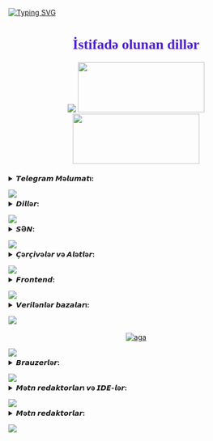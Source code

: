 [![Typing SVG](https://readme-typing-svg.herokuapp.com?font=Courgette&size=25&duration=2000&pause=1500&color=F70000&center=true&vCenter=true&multiline=true&width=435&height=300&lines=➣+Mən+Aliyev+Ali;GitHub+hesabıma+xoş+gəldin+☺;Tətbiqi+riyaziyyat;və+kibernetika+fakültəsi;♕+Bakı+Dövlət+Universiteti+♕)](https://telegram.me/mucve_m)

<h1 style="font-family:cursive; text-align: center; color: rgb(80, 31, 214);">İstifadə olunan dillər</h1>
        
<div style="text-align: center;">
        <img width="250" src="https://github-stats-alpha.vercel.app/api/?username=offlineflood&cc=000&tc=00ff00&ic=fff000&bc=fff"/>
        <img width="250" height="99" src="https://github-readme-stats.vercel.app/api?username=offlineflood&&show_icons=true&theme=midnight-purple"/>
        <img width="250" height="99" src="https://github-readme-stats.vercel.app/api/top-langs/?username=offlineflood&layout=compact&theme=tokyonight"/>
</div>  

<br/>
  
<details>
<summary><b>𝙏𝙚𝙡𝙚𝙜𝙧𝙖𝙢 𝙈ə𝙡𝙪𝙢𝙖𝙩ı:</b></summary> 
  
❐ [𝕺𝖋𝖋𝖑𝖎𝖓𝖊𝕱𝖑𝖔𝖔𝖉](https://github.com/offlineflood)
❐ [𝕯𝖊𝖌𝕲𝖎𝖝𝕸](https://github.com/DegGixM)
❐ [𝕸𝖚𝖈𝖛𝖊](https://telegram.me/MUCVE_M)
❐ [𝕯𝖊𝖌𝕲𝖎𝖝𝕸](https://telegram.me/DegGixM)
  
[![Github](https://img.shields.io/badge/-OfflineFlood-181717?style=for-the-badge&logo=Github&logoColor=white)](https://github.com/offlineflood)
[![Github](https://img.shields.io/badge/-DegGıxM-181717?style=for-the-badge&logo=Github&logoColor=white)](https://github.com/DegGixM)
[![Telegram](https://img.shields.io/badge/Aliyev-Ali-2CA5E0?style=for-the-badge&logo=telegram&logoColor=white)](https://telegram.me/MUCVE_M)
[![Telegram](https://img.shields.io/badge/DegGıxM-2CA5E0?style=for-the-badge&logo=telegram&logoColor=white)](https://telegram.me/DegGixM)
</details>
  
</p> <a href=><img src="https://user-images.githubusercontent.com/73097560/115834477-dbab4500-a447-11eb-908a-139a6edaec5c.gif"></a>

<details>
<summary><b>𝘿𝙞𝙡𝙡ə𝙧:</b></summary> 
  
<p align="left"><a href="https://go.dev" target="_blank"><img src="https://raw.githubusercontent.com/devicons/devicon/master/icons/go/go-original.svg" alt="go"width="40" height="40"/>
</a><a href="https://www.python.org" target="_blank"><img src="https://raw.githubusercontent.com/devicons/devicon/master/icons/python/python-original.svg" alt="python" width="40" height="40"/>
</a><a href="https://www.docker.com/" target="_blank"> <img src="https://raw.githubusercontent.com/devicons/devicon/master/icons/docker/docker-original-wordmark.svg" alt="docker" width="40" height="40"/>
</a> <a href="https://git-scm.com/" target="_blank"> <img src="https://www.vectorlogo.zone/logos/git-scm/git-scm-icon.svg" alt="git" width="40" height="40"/>
</a> <a href="https://heroku.com" target="_blank"> <img src="https://www.vectorlogo.zone/logos/heroku/heroku-icon.svg" alt="heroku" width="40" height="40"/> </a> <a href="https://www.w3.org/html/" target="_blank"> <img src="https://raw.githubusercontent.com/devicons/devicon/master/icons/html5/html5-original-wordmark.svg" alt="html5" width="40" height="40"/>
</a> <a href="https://www.linux.org/" target="_blank"> <img src="https://raw.githubusercontent.com/devicons/devicon/master/icons/linux/linux-original.svg" alt="linux" width="40" height="40"/>
</a> <a href="https://www.photoshop.com/en" target="_blank"> <img src="https://raw.githubusercontent.com/devicons/devicon/master/icons/photoshop/photoshop-line.svg" alt="photoshop" width="40" height="40"/> 
</a> <a href="https://www.postgresql.org" target="_blank"> <img src="https://raw.githubusercontent.com/devicons/devicon/master/icons/postgresql/postgresql-original-wordmark.svg" alt="postgresql" width="40" height="40"/>
</a><a href="https://www.gnu.org/software/bash/" target="_blank"> <img src="https://www.vectorlogo.zone/logos/gnu_bash/gnu_bash-icon.svg" alt="bash" width="40" height="40"/> </a></p>

![GO](https://img.shields.io/badge/go-%2300ADD8.svg?style=for-the-badge&logo=go&logoColor=white)
![Rust](https://img.shields.io/badge/Rust-%23000000.svg?style=for-the-badge&logo=rust&logoColor=white)
![Python](https://img.shields.io/badge/Python-3776AB?style=for-the-badge&logo=python&logoColor=white)
![Kotlin](https://img.shields.io/badge/Kotlin-%230095D5.svg?style=for-the-badge&logo=kotlin&logoColor=orange)

![HTML](https://img.shields.io/badge/HTML5-E34F26?style=for-the-badge&logo=html5&logoColor=white)
![CSS](https://img.shields.io/badge/CSS3-1572B6?style=for-the-badge&logo=css3&logoColor=white)
![Js](https://img.shields.io/badge/JavaScript-323330?style=for-the-badge&logo=javascript&logoColor=F7DF1E)

![C](https://img.shields.io/badge/C-%2300599C.svg?style=for-the-badge&logo=c&logoColor=white)
![C++](https://img.shields.io/badge/C++-%2300599C.svg?style=for-the-badge&logo=c%2B%2B&logoColor=white)
![C#](https://img.shields.io/badge/c%23-%23239120.svg?style=for-the-badge&logo=c-sharp&logoColor=white)
  
</details>

</p> <a href=><img src="https://user-images.githubusercontent.com/73097560/115834477-dbab4500-a447-11eb-908a-139a6edaec5c.gif"></a>   
  
<details>
<summary><b>𝙎Ə𝙉:</b></summary>
  
![Android](https://img.shields.io/badge/Android-3DDC84?style=for-the-badge&logo=android&logoColor=white)
![Arch](https://img.shields.io/badge/Arch_Linux-1793D1?style=for-the-badge&logo=arch-linux&logoColor=white)
![Debian](https://img.shields.io/badge/Debian-D70A53?style=for-the-badge&logo=debian&logoColor=white)
  
</details>
 
</p> <a href=><img src="https://user-images.githubusercontent.com/73097560/115834477-dbab4500-a447-11eb-908a-139a6edaec5c.gif"></a>   
  
<details>
<summary><b>𝘾̧ə𝙧𝙘̧𝙞𝙫ə𝙡ə𝙧 𝙫ə 𝘼𝙡ə𝙩𝙡ə𝙧:</b></summary>
  
![Docker](https://img.shields.io/badge/Docker-2CA5E0?style=for-the-badge&logo=docker&logoColor=white)
![Git](https://img.shields.io/badge/Git-F05032?style=for-the-badge&logo=git&logoColor=white)
![FastAPI](https://img.shields.io/badge/fastapi-109989?style=for-the-badge&logo=FASTAPI&logoColor=white)
![GraphQL](https://img.shields.io/badge/-GraphQL-E10098?style=for-the-badge&logo=graphql&logoColor=white)
  
</details>
 
</p> <a href=><img src="https://user-images.githubusercontent.com/73097560/115834477-dbab4500-a447-11eb-908a-139a6edaec5c.gif"></a> 
  
<details>
<summary><b>𝙁𝙧𝙤𝙣𝙩𝙚𝙣𝙙:</b></summary>
  
![React](https://img.shields.io/badge/react-%2320232a.svg?style=for-the-badge&logo=react&logoColor=%2361DAFB)
![Next JS](https://img.shields.io/badge/Next-black?style=for-the-badge&logo=next.js&logoColor=white)
![Svelte](https://img.shields.io/badge/svelte-%23f1413d.svg?style=for-the-badge&logo=svelte&logoColor=white)
![TailwindCSS](https://img.shields.io/badge/tailwindcss-%2338B2AC.svg?style=for-the-badge&logo=tailwind-css&logoColor=white)
  
</details>

</p> <a href=><img src="https://user-images.githubusercontent.com/73097560/115834477-dbab4500-a447-11eb-908a-139a6edaec5c.gif"></a>  
  
<details>
<summary><b>𝙑𝙚𝙧𝙞𝙡ə𝙣𝙡ə𝙧 𝙗𝙖𝙯𝙖𝙡𝙖𝙧ı:</b></summary>
  
![SQLite](https://img.shields.io/badge/SQLite-07405E?style=for-the-badge&logo=sqlite&logoColor=white)
![MySQL](https://img.shields.io/badge/MySQL-00000F?style=for-the-badge&logo=mysql&logoColor=white)
![Postgres](https://img.shields.io/badge/postgres-%23316192.svg?style=for-the-badge&logo=postgresql&logoColor=white)
![Oracle](https://img.shields.io/badge/Oracle-F80000?style=for-the-badge&logo=oracle&logoColor=white)
![MongoDB](https://img.shields.io/badge/MongoDB-4EA94B?style=for-the-badge&logo=mongodb&logoColor=white)
![Redis](https://img.shields.io/badge/redis-%23DD0031.svg?style=for-the-badge&logo=redis&logoColor=white)
  
</details>

</p> <a href=><img src="https://user-images.githubusercontent.com/73097560/115834477-dbab4500-a447-11eb-908a-139a6edaec5c.gif"></a>  

<p align="center">
  <a href="https://github.com/offlineflood"><img src="http://readme-typing-svg.herokuapp.com?color=F77247&width=420&lines=➣+İstifadə+etdiyim+digər;alətlər+və+proqramlar+." alt="aga">
</p>   
<a href=><img src="https://user-images.githubusercontent.com/73097560/115834477-dbab4500-a447-11eb-908a-139a6edaec5c.gif"></a> 
  
<details>
<summary><b>𝘽𝙧𝙖𝙪𝙯𝙚𝙧𝙡ə𝙧:</b></summary>
  
![Firefox](https://img.shields.io/badge/Firefox_Browser-FF7139?style=for-the-badge&logo=Firefox-Browser&logoColor=white)
![Tor](https://img.shields.io/badge/Tor-7D4698?style=for-the-badge&logo=Tor-Browser&logoColor=white)
  
</details>

</p> <a href=><img src="https://user-images.githubusercontent.com/73097560/115834477-dbab4500-a447-11eb-908a-139a6edaec5c.gif"></a>    
<details>
<summary><b>𝙈ə𝙩𝙣 𝙧𝙚𝙙𝙖𝙠𝙩𝙤𝙧𝙡𝙖𝙧ı 𝙫ə 𝙄𝘿𝙀-𝙡ə𝙧:</b></summary>
  
![VIM](https://img.shields.io/badge/VIM-%2311AB00.svg?&style=for-the-badge&logo=vim&logoColor=white)
![Visual Studio Code](https://img.shields.io/badge/Visual%20Studio%20Code-0078d7.svg?style=for-the-badge&logo=visual-studio-code&logoColor=white)

</details>
  
</p> <a href=><img src="https://user-images.githubusercontent.com/73097560/115834477-dbab4500-a447-11eb-908a-139a6edaec5c.gif"></a>
 
<details>
<summary><b>𝙈ə𝙩𝙣 𝙧𝙚𝙙𝙖𝙠𝙩𝙤𝙧𝙡𝙖𝙧:</b></summary>  
  
![Android Studio](https://img.shields.io/badge/Android%20Studio-3DDC84.svg?style=for-the-badge&logo=android-studio&logoColor=white)
![IntelliJ IDEA](https://img.shields.io/badge/IntelliJIDEA-000000.svg?style=for-the-badge&logo=intellij-idea&logoColor=white)
![PyCharm](https://img.shields.io/badge/pycharm-143?style=for-the-badge&logo=pycharm&logoColor=black&color=black&labelColor=green)
  
</details>
  
</p> <a href=><img src="https://user-images.githubusercontent.com/73097560/115834477-dbab4500-a447-11eb-908a-139a6edaec5c.gif"></a>
